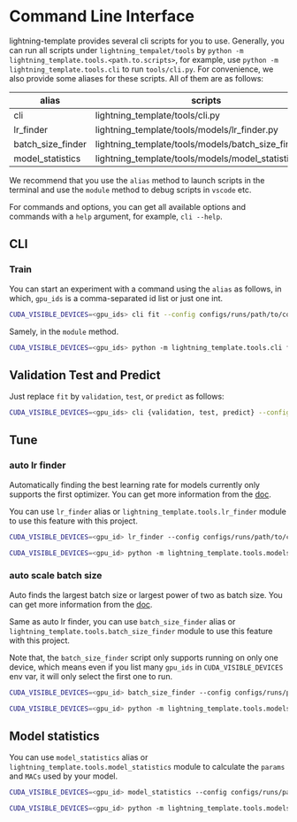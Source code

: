 # Command Line Interface

lightning-template provides several cli scripts for you to use. Generally, you can run all scripts under `lightning_tempalet/tools` by `python -m lightning_template.tools.<path.to.scripts>`, for example, use `python -m lightning_template.tools.cli` to run `tools/cli.py`. For convenience, we also provide some aliases for these scripts. All of them are as follows:

| alias             | scripts                                              |
| ----------------- | ---------------------------------------------------- |
| cli               | lightning_template/tools/cli.py                      |
| lr_finder         | lightning_template/tools/models/lr_finder.py         |
| batch_size_finder | lightning_template/tools/models/batch_size_finder.py |
| model_statistics  | lightning_template/tools/models/model_statistics.py  |

We recommend that you use the `alias` method to launch scripts in the terminal and use the `module` method to debug scripts in `vscode` etc.

For commands and options, you can get all available options and commands with a `help` argument, for example, `cli --help`.

## CLI

### Train

You can start an experiment with a command using the `alias` as follows, in which, `gpu_ids` is a comma-separated id list or just one int.

```bash
CUDA_VISIBLE_DEVICES=<gpu_ids> cli fit --config configs/runs/path/to/config
```

Samely, in the `module` method.

```bash
CUDA_VISIBLE_DEVICES=<gpu_ids> python -m lightning_template.tools.cli fit --config configs/runs/path/to/config
```

## Validation Test and Predict

Just replace `fit` by `validation`, `test`, or `predict` as follows:

```bash
CUDA_VISIBLE_DEVICES=<gpu_ids> cli {validation, test, predict} --config configs/runs/path/to/config
```

## Tune

### auto lr finder

Automatically finding the best learning rate for models currently only supports the first optimizer. You can get more information from the [doc](https://lightning.ai/docs/pytorch/latest/advanced/training_tricks.html#learning-rate-finder).

You can use `lr_finder` alias or `lightning_template.tools.lr_finder` module to use this feature with this project.

```bash
CUDA_VISIBLE_DEVICES=<gpu_id> lr_finder --config configs/runs/path/to/config
```

```bash
CUDA_VISIBLE_DEVICES=<gpu_id> python -m lightning_template.tools.models.lr_finder --config configs/runs/path/to/config
```

### auto scale batch size

Auto finds the largest batch size or largest power of two as batch size. You can get more information from the [doc](https://lightning.ai/docs/pytorch/latest/advanced/training_tricks.html#batch-size-finder).

Same as auto lr finder, you can use `batch_size_finder` alias or `lightning_template.tools.batch_size_finder` module to use this feature with this project.

Note that, the `batch_size_finder` script only supports running on only one device, which means even if you list many `gpu_ids` in `CUDA_VISIBLE_DEVICES` env var, it will only select the first one to run.

```bash
CUDA_VISIBLE_DEVICES=<gpu_id> batch_size_finder --config configs/runs/path/to/config
```

```bash
CUDA_VISIBLE_DEVICES=<gpu_id> python -m lightning_template.tools.models.batch_size_finder --config configs/runs/path/to/config
```

## Model statistics

You can use `model_statistics` alias or `lightning_template.tools.model_statistics` module to calculate the `params` and `MACs` used by your model.

```bash
CUDA_VISIBLE_DEVICES=<gpu_id> model_statistics --config configs/runs/path/to/config
```

```bash
CUDA_VISIBLE_DEVICES=<gpu_id> python -m lightning_template.tools.models.model_statistics --config configs/runs/path/to/config
```
